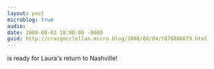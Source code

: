 ```yaml
---
layout: post
microblog: true
audio: 
date: 2008-08-03 18:00:00 -0600
guid: http://craigmcclellan.micro.blog/2008/08/04/t876886679.html
---
```

is ready for Laura's return to Nashville!
